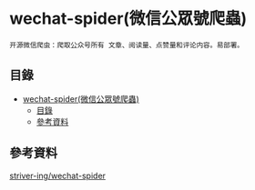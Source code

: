 # wechat-spider(微信公眾號爬蟲)

```
开源微信爬虫：爬取公众号所有 文章、阅读量、点赞量和评论内容。易部署。
```

## 目錄

- [wechat-spider(微信公眾號爬蟲)](#wechat-spider微信公眾號爬蟲)
	- [目錄](#目錄)
	- [參考資料](#參考資料)

## 參考資料

[striver-ing/wechat-spider](https://github.com/striver-ing/wechat-spider#22-mac)
